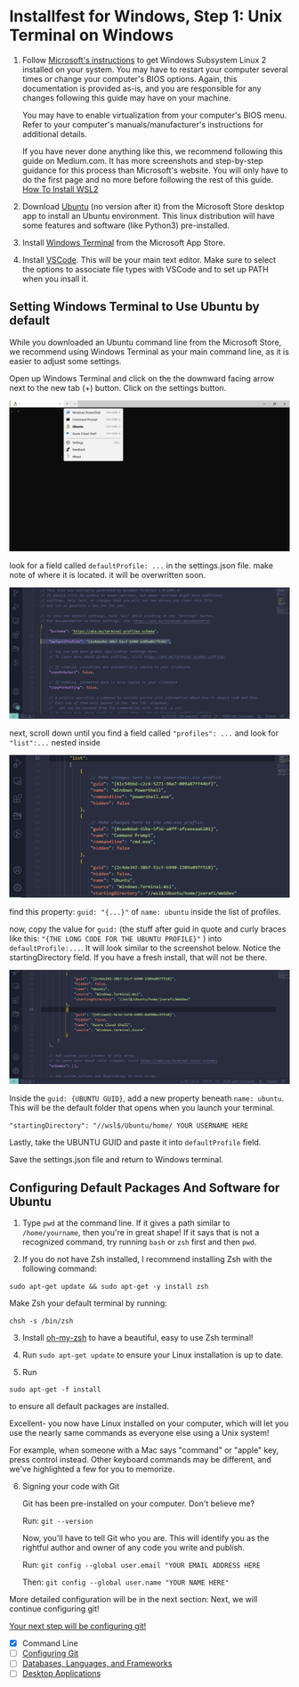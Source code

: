 # Installfest for Windows, Step 1: Unix Terminal on Windows

1. Follow [Microsoft's instructions](https://docs.microsoft.com/en-us/windows/wsl/install-win10#manual-installation-steps) to get Windows Subsystem Linux 2 installed on your system. You may have to restart your computer several times or change your computer's BIOS options. Again, this documentation is provided as-is, and you are responsible for any changes following this guide may have on your machine. 

    You may have to enable virtualization from your computer's BIOS menu. Refer to your computer's manuals/manufacturer's instructions for additional details.

    If you have never done anything like this, we recommend following this guide on Medium.com. It has more screenshots and step-by-step guidance for this process than Microsoft's website. You will only have to do the first page and no more before following the rest of this guide. [How To Install WSL2](https://medium.com/swlh/how-to-install-the-windows-subsystem-for-linux-2-wsl2-779b9fd2cadc)

2. Download [Ubuntu](https://www.microsoft.com/en-us/p/ubuntu/9nblggh4msv6#activetab=pivot:overviewtab) (no version after it) from the Microsoft Store desktop app to install an Ubuntu environment. This linux distribution will have some features and software (like Python3) pre-installed.

4. Install [Windows Terminal](https://www.microsoft.com/en-us/p/windows-terminal/9n0dx20hk701?activetab=pivot:overviewtab) from the Microsoft App Store.

5. Install [VSCode](https://code.visualstudio.com/). This will be your main text editor. Make sure to select the options to associate file types with VSCode and to set up PATH when you insall it.

## Setting Windows Terminal to Use Ubuntu by default

While you downloaded an Ubuntu command line from the Microsoft Store, we recommend using Windows Terminal as your main command line, as it is easier to adjust some settings.

Open up Windows Terminal and click on the the downward facing arrow next to the new tab (+) button. Click on the settings button.

![Windows Terminal](img/terminal01.png)


look for a field called `defaultProfile: ...` in the settings.json file. make note of where it is located. it will be overwritten soon.

![The Default Profile](img/terminal02.png)

next, scroll down until you find a field called `"profiles": ...` and look for `"list":...` nested inside

![list of profiles](img/settingsjson_list.png)

find this property: `guid: "{...}"` of `name: ubuntu` inside the list of profiles. 

now, copy the value for `guid:` (the stuff after guid in quote and curly braces like this: `"{THE LONG CODE FOR THE UBUNTU PROFILE}"` ) into `defaultProfile:...`. It will look similar to the screenshot below. Notice the startingDirectory field. If you have a fresh install, that will not be there. 

![The Ubuntu Profile](img/terminal03.png)

Inside the `guid: {UBUNTU GUID}`, add a new property beneath `name: ubuntu`. This will be the default folder that opens when you launch your terminal.

`"startingDirectory": "//wsl$/Ubuntu/home/ YOUR USERNAME HERE `

Lastly, take the UBUNTU GUID and paste it into `defaultProfile` field.

Save the settings.json file and return to Windows terminal.

## Configuring Default Packages And Software for Ubuntu

1. Type `pwd` at the command line. If it gives a path similar to `/home/yourname`, then you're in great shape! If it says that is not a recognized command, try running `bash` or `zsh` first and then `pwd`. 

2. If you do not have Zsh installed, I recommend installing Zsh with the following command:

`sudo apt-get update && sudo apt-get -y install zsh`

Make Zsh your default terminal by running:

`chsh -s /bin/zsh`

3. Install [oh-my-zsh](https://ohmyz.sh/) to have a beautiful, easy to use Zsh terminal!

4. Run `sudo apt-get update` to ensure your Linux installation is up to date.

5. Run
```
sudo apt-get -f install
```
to ensure all default packages are installed.

Excellent- you now have Linux installed on your computer, which will let you use the nearly same commands as everyone else using a Unix system!

For example, when someone with a Mac says "command" or "apple" key, press control instead. Other keyboard commands may be different, and we've highlighted a few for you to memorize.

6. Signing your code with Git

    Git has been pre-installed on your computer. Don't believe me?

    Run: `git --version`

    Now, you'll have to tell Git who you are. This will identify you as the rightful author and owner of any code you write and publish.

    Run: `git config --global user.email "YOUR EMAIL ADDRESS HERE` 

    Then: `git config --global user.name "YOUR NAME HERE"`

More detailed configuration will be in the next section: Next, we will continue configuring git!

[Your next step will be configuring git!](git-configuration.md)

* [x] Command Line
* [ ] [Configuring Git](git-configuration.md)
* [ ] [Databases, Languages, and Frameworks](dbs-languages-frameworks.md)
* [ ] [Desktop Applications](desktop-applications.md)
